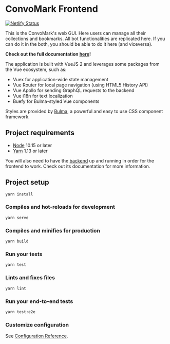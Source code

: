 # ConvoMark Frontend
[![Netlify Status](https://api.netlify.com/api/v1/badges/307b81de-0925-45c8-ab57-7401052d63f2/deploy-status)](https://app.netlify.com/sites/suspicious-pike-0e144f/deploys)

This is the ConvoMark's web GUI. Here users can manage all their collections and bookmarks. All bot functionalities are replicated here. If you can do it in the both, you should be able to do it here (and viceversa).

**Check out the full documentation [here](https://convomark.matteojoliveau.com/docs)!**

The application is built with VueJS 2 and leverages some packages from the Vue ecosystem, such as:
- Vuex for application-wide state management
- Vue Router for local page navigation (using HTML5 History API)
- Vue Apollo for sending GraphQL requests to the backend 
- Vue i18n for text localization
- Buefy for Bulma-styled Vue components

Styles are provided by [Bulma](https://bulma.io), a powerful and easy to use CSS component framework.

## Project requirements
- [Node](https://nodejs.org) 10.15 or later
- [Yarn](https://yarnpkg.com) 1.13 or later

You will also need to have the [backend](../backend/README.md) up and running in order for the frontend to work. Check out its documentation for more information.


## Project setup
```
yarn install
```

### Compiles and hot-reloads for development
```
yarn serve
```

### Compiles and minifies for production
```
yarn build
```

### Run your tests
```
yarn test
```

### Lints and fixes files
```
yarn lint
```

### Run your end-to-end tests
```
yarn test:e2e
```

### Customize configuration
See [Configuration Reference](https://cli.vuejs.org/config/).
